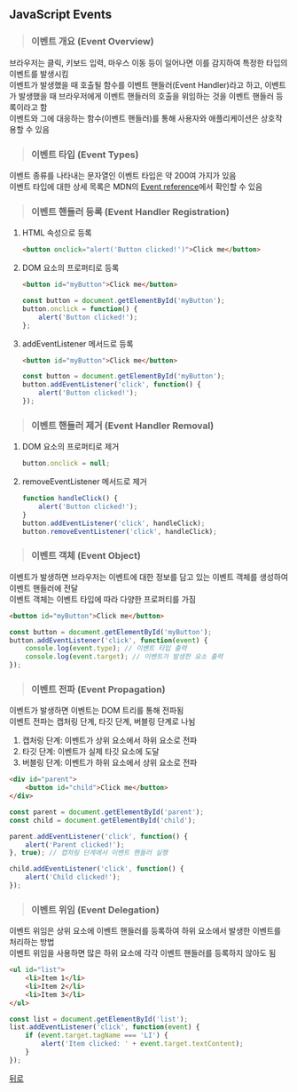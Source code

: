 ## JavaScript Events
> ### 이벤트 개요 (Event Overview)
브라우저는 클릭, 키보드 입력, 마우스 이동 등이 일어나면 이를 감지하여 특정한 타입의 이벤트를 발생시킴</br>
이벤트가 발생했을 때 호출될 함수를 이벤트 핸들러(Event Handler)라고 하고, 이벤트가 발생했을 때 브라우저에게 이벤트 핸들러의 호출을 위임하는 것을 이벤트 핸들러 등록이라고 함</br>
이벤트와 그에 대응하는 함수(이벤트 핸들러)를 통해 사용자와 애플리케이션은 상호작용할 수 있음

> ### 이벤트 타입 (Event Types)
이벤트 종류를 나타내는 문자열인 이벤트 타입은 약 200여 가지가 있음</br>
이벤트 타입에 대한 상세 목록은 MDN의 [Event reference](https://developer.mozilla.org/ko/docs/Web/Events)에서 확인할 수 있음

> ### 이벤트 핸들러 등록 (Event Handler Registration)
1. HTML 속성으로 등록
    ```html
    <button onclick="alert('Button clicked!')">Click me</button>
    ```

2. DOM 요소의 프로퍼티로 등록
    ```html
    <button id="myButton">Click me</button>
    ```
    ```javascript
    const button = document.getElementById('myButton');
    button.onclick = function() {
        alert('Button clicked!');
    };
    ```

3. addEventListener 메서드로 등록
    ```html
    <button id="myButton">Click me</button>
    ```
    ```javascript
    const button = document.getElementById('myButton');
    button.addEventListener('click', function() {
        alert('Button clicked!');
    });
    ```

> ### 이벤트 핸들러 제거 (Event Handler Removal)
1. DOM 요소의 프로퍼티로 제거
    ```javascript
    button.onclick = null;
    ```

2. removeEventListener 메서드로 제거
    ```javascript
    function handleClick() {
        alert('Button clicked!');
    }
    button.addEventListener('click', handleClick);
    button.removeEventListener('click', handleClick);
    ```

> ### 이벤트 객체 (Event Object)
이벤트가 발생하면 브라우저는 이벤트에 대한 정보를 담고 있는 이벤트 객체를 생성하여 이벤트 핸들러에 전달</br>
이벤트 객체는 이벤트 타입에 따라 다양한 프로퍼티를 가짐

```html
<button id="myButton">Click me</button>
```
```javascript
const button = document.getElementById('myButton');
button.addEventListener('click', function(event) {
    console.log(event.type); // 이벤트 타입 출력
    console.log(event.target); // 이벤트가 발생한 요소 출력
});
```

> ### 이벤트 전파 (Event Propagation)
이벤트가 발생하면 이벤트는 DOM 트리를 통해 전파됨</br>
이벤트 전파는 캡처링 단계, 타깃 단계, 버블링 단계로 나뉨

1. 캡처링 단계: 이벤트가 상위 요소에서 하위 요소로 전파
2. 타깃 단계: 이벤트가 실제 타깃 요소에 도달
3. 버블링 단계: 이벤트가 하위 요소에서 상위 요소로 전파

```html
<div id="parent">
    <button id="child">Click me</button>
</div>
```
```javascript
const parent = document.getElementById('parent');
const child = document.getElementById('child');

parent.addEventListener('click', function() {
    alert('Parent clicked!');
}, true); // 캡처링 단계에서 이벤트 핸들러 실행

child.addEventListener('click', function() {
    alert('Child clicked!');
});
```

> ### 이벤트 위임 (Event Delegation)
이벤트 위임은 상위 요소에 이벤트 핸들러를 등록하여 하위 요소에서 발생한 이벤트를 처리하는 방법</br>
이벤트 위임을 사용하면 많은 하위 요소에 각각 이벤트 핸들러를 등록하지 않아도 됨

```html
<ul id="list">
    <li>Item 1</li>
    <li>Item 2</li>
    <li>Item 3</li>
</ul>
```
```javascript
const list = document.getElementById('list');
list.addEventListener('click', function(event) {
    if (event.target.tagName === 'LI') {
        alert('Item clicked: ' + event.target.textContent);
    }
});
```

[뒤로](javascript.md)
